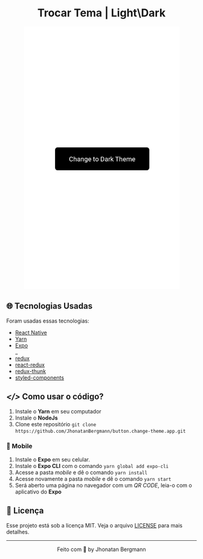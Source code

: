 <h1 align="center">
  Trocar Tema | Light\Dark
  <br>
</h1>

<p align="center">
  <img src="screenshot/gif.gif" alt="Demo" >
</p>

## 🌐 Tecnologias Usadas
Foram usadas essas tecnologias:

- [React Native](https://reactnative.dev/)
- [Yarn](https://yarnpkg.com/)
- [Expo](https://expo.io/)
<br/>_
- [redux](https://redux.js.org/introduction/getting-started)
- [react-redux](https://react-redux.js.org/introduction/quick-start)
- [redux-thunk](https://www.npmjs.com/package/redux-thunk)
- [styled-components](https://styled-components.com/docs/basics)


## ***</>*** Como usar o código?
1. Instale o **Yarn** em seu computador
1. Instale o **NodeJs**
1. Clone este repositório `git clone https://github.com/JhonatanBergmann/button.change-theme.app.git`

### 📱 Mobile
1. Instale o **Expo** em seu celular.
1. Instale o **Expo CLI** com o comando `yarn global add expo-cli`
1. Acesse a pasta *mobile* e dê o comando `yarn install`
1. Acesse novamente a pasta *mobile* e dê o comando `yarn start`
1. Será aberto uma página no navegador com um *QR CODE*, leia-o com o aplicativo do **Expo**

## 📝 Licença

Esse projeto está sob a licença MIT. Veja o arquivo [LICENSE](LICENSE) para mais detalhes.

---

<p align="center">
 Feito com 💜 by Jhonatan Bergmann
</p>
